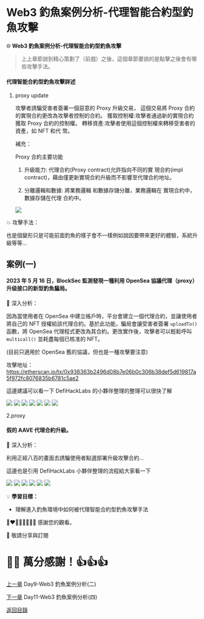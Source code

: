 # Web3 釣魚案例分析-代理智能合約型釣魚攻擊

🌐 **Web3 釣魚案例分析-代理智能合約型釣魚攻擊**

>上上章節說到精心策劃了（前戲）之後，這個章節要說的是點擊之後會有哪些攻擊手法。

#### 代理智能合約型釣魚攻擊詳述

1. proxy update

    攻擊者誘騙受害者簽署一個惡意的 Proxy 升級交易，
    這個交易將 Proxy 合約的實現合約更改為攻擊者控制的合約。 獲取控制權:攻擊者通過新的實現合約獲取 Proxy 合約的控制權。
    轉移資產:攻擊者使用這個控制權來轉移受害者的資產，如 NFT 和代 幣。

    補充：

    Proxy 合約主要功能
    1. 升級能力:
      代理合約(Proxy contract)允許指向不同的實 現合約(impl contract)，藉由僅更新實現合約升級而不影響至代理合約地址。

    2. 分離邏輯和數據:
      將業務邏輯 和數據存儲分離，業務邏輯在 實現合約中，數據存儲在代理
    合約中。

    ![](./images/10/1.png)

💥 攻擊手法：

也是個變形只是可能前面釣魚的樣子會不一樣例如說因要帶來更好的體驗，系統升級等等...

案例(一)
---

#### 2023 年 5 月 16 日，BlockSec 監測發現一種利用 OpenSea 協議代理（proxy）升级接口的新型釣魚騙局。

🔦 深入分析：

因為當使用者在 OpenSea 中建立帳戶時，平台會建立一個代理合約，並讓使用者將自己的 NFT 授權給該代理合約。基於此功能，騙局會讓受害者簽署  `uploadTo()` 函數，將 OpenSea 代理程式更改為其合約。更改實作後，攻擊者可以輕鬆呼叫 `multicall()` 並耗盡每個已核准的 NFT。

(目前只適用於 OpenSea 舊的協議，但也是一種攻擊要注意)

攻擊地址：
https://etherscan.io/tx/0x938363b2496d08b7e06b0c306b38def5d619817a5f972fc8076835b6781c5ae2

這邊建議可以看一下 DefiHackLabs 的小夥伴整理的整理可以很快了解

![](./images/10/3.png)
![](./images/10/4.png)
![](./images/10/5.png)
![](./images/10/6.png)
![](./images/10/7.png)
![](./images/10/8.png)
![](./images/10/9.png)

2.proxy

#### 假的  AAVE 代理合約升級。

🔦 深入分析：

  利用正經八百的畫面去誘騙使用者點選部署升級攻擊合約...

這邊也是引用 DefiHackLabs 小夥伴整理的流程給大家看一下


![](./images/10/10.png)
![](./images/10/11.png)
![](./images/10/12.png)
![](./images/10/13.png)
![](./images/10/14.png)
![](./images/10/15.png)




💡 **學習目標：**
- 理解進入釣魚環境中如何被代理智能合約型釣魚攻擊手法



💓❤🧡💛💚💙💜💖 感謝您的觀看。

🙏 敬請分享與訂閱

# 🙋‍♂️ 萬分感謝！👍👍👍

[上一章](./Day9-Web3%20釣魚案例分析(二).md) Day9-Web3 釣魚案例分析(二)

[下一章](./Day11-Web3%20釣魚案例分析(四).md) Day11-Web3 釣魚案例分析(四)

[返回目錄](./README.md)